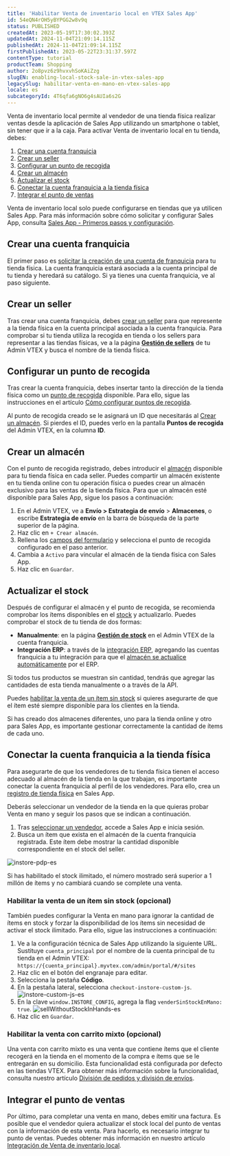 ```yaml
---
title: 'Habilitar Venta de inventario local en VTEX Sales App'
id: 54eQN4rOH5yBYPGG2w8v9q
status: PUBLISHED
createdAt: 2023-05-19T17:30:02.393Z
updatedAt: 2024-11-04T21:09:14.115Z
publishedAt: 2024-11-04T21:09:14.115Z
firstPublishedAt: 2023-05-22T23:31:37.597Z
contentType: tutorial
productTeam: Shopping
author: 2o8pvz6z9hvxvhSoKAiZzg
slugEN: enabling-local-stock-sale-in-vtex-sales-app
legacySlug: habilitar-venta-en-mano-en-vtex-sales-app
locale: es
subcategoryId: 4T6qfa6gNO6g4sAUIa6s2G
---
```


Venta de inventario local permite al vendedor de una tienda física realizar ventas desde la aplicación de Sales App utilizando un smartphone o tablet, sin tener que ir a la caja. Para activar Venta de inventario local en tu tienda, debes:

1. [Crear una cuenta franquicia](#crear-una-cuenta-franquicia)
2. [Crear un seller](#crear-un-seller)
3. [Configurar un punto de recogida](#configurar-un-punto-de-recogida)
4. [Crear un almacén](#crear-un-almacen)
5. [Actualizar el stock](#actualizar-el-stock)
6. [Conectar la cuenta franquicia a la tienda física](#conectar-la-cuenta-franquicia-a-la-tienda-fisica)
7. [Integrar el punto de ventas](#integrar-el-punto-de-ventas)

<div class="alert alert-info">
<p>Venta de inventario local solo puede configurarse en tiendas que ya utilicen Sales App. Para más información sobre cómo solicitar y configurar Sales App, consulta <a href="https://help.vtex.com/es/tracks/instore-primeiros-passos-e-configuracoes--zav76TFEZlAjnyBVL5tRc">Sales App - Primeros pasos y configuración</a>.</p>
</div>

## Crear una cuenta franquicia

El primer paso es [solicitar la creación de una cuenta de franquicia](https://help.vtex.com/es/tracks/instore-primeiros-passos-e-configuracoes--zav76TFEZlAjnyBVL5tRc/eujH0id9Y4WJjjmdazUKd) para tu tienda física. La cuenta franquicia  estará asociada a la cuenta principal de tu tienda y heredará su catálogo. Si ya tienes una cuenta franquicia, ve al paso siguiente.

## Crear un seller

Tras crear una cuenta franquicia, debes [crear un seller](https://help.vtex.com/es/tutorial/adicionar-seller--tutorials_392) para que represente a la tienda física en la cuenta principal asociada a la cuenta franquicia. Para comprobar si tu tienda utiliza la recogida en tienda o los sellers para representar a las tiendas físicas, ve a la página **[Gestión de sellers](https://help.vtex.com/es/tutorial/gerenciamento-de-sellers--6eEiOISwxuAWJ8w6MtK7iv)** de tu Admin VTEX y busca el nombre de la tienda física.

## Configurar un punto de recogida

Tras crear la cuenta franquicia, debes insertar tanto la dirección de la tienda física como un [punto de recogida](https://help.vtex.com/es/tutorial/pontos-de-retirada--2fljn6wLjn8M4lJHA6HP3R) disponible. Para ello, sigue las instrucciones en el artículo [Cómo configurar puntos de recogida](https://help.vtex.com/es/tutorial/pontos-de-retirada--2fljn6wLjn8M4lJHA6HP3R#como-configurar-pontos-de-retirada).

Al punto de recogida creado se le asignará un ID que necesitarás al [Crear un almacén](crear-un-almacen). Si pierdes el ID, puedes verlo en la pantalla **Puntos de recogida** del Admin VTEX, en la columna **ID**.

## Crear un almacén

Con el punto de recogida registrado, debes introducir el [almacén](https://help.vtex.com/es/tutorial/estoque--6oIxvsVDTtGpO7y6zwhGpb) disponible para tu tienda física en cada seller. Puedes compartir un almacén existente en tu tienda online con tu operación física o puedes crear un almacén exclusivo para las ventas de la tienda física. Para que un almacén esté disponible para Sales App, sigue los pasos a continuación:

1. En el Admin VTEX, ve a **Envío > Estrategia de envío** > **Almacenes**, o escribe **Estrategia de envío** en la barra de búsqueda de la parte superior de la página.
2. Haz clic en `+ Crear almacén`.
3. Rellena los [campos del formulario](https://help.vtex.com/es/tutorial/gerenciar-estoque--tutorials_137#campos-de-cadastro) y selecciona el punto de recogida configurado en el paso anterior.
4. Cambia  <i class="fas fa-toggle-on"></i> a `Activo` para vincular el almacén de la tienda física con Sales App.
5. Haz clic en `Guardar`.

## Actualizar el stock

Después de configurar el almacén y el punto de recogida, se recomienda comprobar los ítems disponibles en el [stock](https://help.vtex.com/es/tutorial/gerenciar-itens-em-estoque--tutorials_139) y actualizarlo. Puedes comprobar el stock de tu tienda de dos formas:

* **Manualmente**: en la página **[Gestión de stock](https://help.vtex.com/es/tutorial/gerenciar-itens-em-estoque--tutorials_139)** en el Admin VTEX de la cuenta franquicia.
* **Integración ERP**: a través de la [integración ERP](https://developers.vtex.com/docs/guides/erp-integration-guide), agregando las cuentas franquicia a tu integración para que el [almacén se actualice automáticamente](https://developers.vtex.com/docs/guides/erp-integration-import-inventory#update-sku-inventory) por el ERP.

Si todos tus productos se muestran sin cantidad, tendrás que agregar las cantidades de esta tienda manualmente o a través de la API.

Puedes [habilitar la venta de un ítem sin stock](#habilitar-la-venta-de-un-item-sin-stock-opcional) si quieres asegurarte de que el ítem esté siempre disponible para los clientes en la tienda.

<div class="alert alert-info">
<p>Si has creado dos almacenes diferentes, uno para la tienda online y otro para Sales App, es importante gestionar correctamente la cantidad de ítems de cada uno.</p>
</div>

## Conectar la cuenta franquicia a la tienda física

Para asegurarte de que los vendedores de tu tienda física tienen el acceso adecuado al almacén de la tienda en la que trabajan, es importante conectar la cuenta franquicia al perfil de los vendedores. Para ello, crea un [registro de tienda física](https://help.vtex.com/es/tutorial/loja-fisica-instore-beta--N4M9njT9xomdWD7mQyPt7) en Sales App.

Deberás seleccionar un vendedor de la tienda en la que quieras probar Venta en mano y seguir los pasos que se indican a continuación.

1. Tras [seleccionar un vendedor](https://help.vtex.com/es/tutorial/vendedores-instore-beta--4rzit1pzp28km4HSDEdrEC), accede a Sales App e inicia sesión.
2. Busca un ítem que exista en el almacén de la cuenta franquicia registrada. Este ítem debe mostrar la cantidad disponible correspondiente en el stock del seller.

![instore-pdp-es](//images.ctfassets.net/alneenqid6w5/7CtYO9vUzaunI2qO8onP7B/b2feab0b2eb3c3893ed654801743e5cd/image.png)

<div class="alert alert-info">
<p>Si has habilitado el stock ilimitado, el número mostrado será superior a 1 millón de ítems y no cambiará cuando se complete una venta.</p>
</div>

### Habilitar la venta de un ítem sin stock (opcional)

También puedes configurar la Venta en mano para ignorar la cantidad de ítems en stock y forzar la disponibilidad de los ítems sin necesidad de activar el stock ilimitado. Para ello, sigue las instrucciones a continuación:

1. Ve a la configuración técnica de Sales App utilizando la siguiente URL. Sustituye `cuenta_principal` por el nombre de la cuenta principal de tu tienda en el Admin VTEX:
```https://{cuenta_principal}.myvtex.com/admin/portal/#/sites```
2. Haz clic en el botón del engranaje <i class="fas fa-cog"></i> para editar.
3. Selecciona la pestaña **Código**.
4. En la pestaña lateral, selecciona `checkout-instore-custom-js`.
![instore-custom-js-es](//images.ctfassets.net/alneenqid6w5/5a70caO8nFFF25CrSXPXkx/50b77b80f4cba77048ea3454cda557bc/image.png)
5. En la clave `window.INSTORE_CONFIG`, agrega la flag `venderSinStockEnMano: true`.
![sellWithoutStockInHands-es](//images.ctfassets.net/alneenqid6w5/3yfRFSG0QgIwnXvyxwhsLo/d4f24d0e6eef4783be120f6533c3a6f0/image.png)
6. Haz clic en <i class="fas fa-save"></i> `Guardar`.

### Habilitar la venta con carrito mixto (opcional)

Una venta con carrito mixto es una venta que contiene ítems que el cliente recogerá en la tienda en el momento de la compra e ítems que se le entregarán en su domicilio. Esta funcionalidad está configurada por defecto en las tiendas VTEX. Para obtener más información sobre la funcionalidad, consulta nuestro artículo [División de pedidos y división de envíos](https://help.vtex.com/es/tutorial/divisao-de-pedidos-e-divisao-de-entregas--jQvzA6QgSd51e2p6bthoV).

## Integrar el punto de ventas

Por último, para completar una venta en mano, debes emitir una factura. Es posible que el vendedor quiera actualizar el stock local del punto de ventas con la información de esta venta. Para hacerlo, es necesario integrar tu punto de ventas. Puedes obtener más información en nuestro artículo [Integración de Venta de inventario local](https://developers.vtex.com/docs/guides/integration-vtex-sales-app-local-stock-sale).

